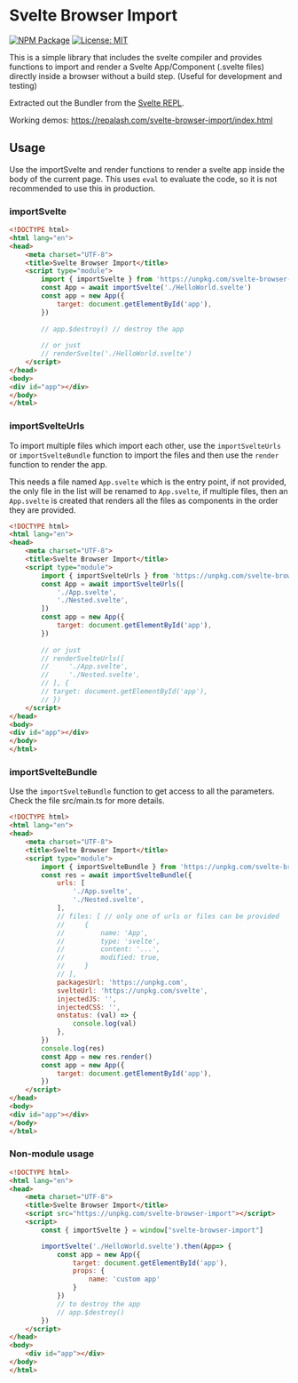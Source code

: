 # Svelte Browser Import

[![NPM Package](https://img.shields.io/npm/v/svelte-browser-import.svg)](https://www.npmjs.com/package/svelte-browser-import)
[![License: MIT](https://img.shields.io/badge/License-MIT-green.svg)](https://github.com/repalash/svelte-browser-import/blob/master/LICENSE)

This is a simple library that includes the svelte compiler and provides functions to import and render a Svelte App/Component (.svelte files) directly inside a browser without a build step. (Useful for development and testing)

Extracted out the Bundler from the [Svelte REPL](https://svelte.dev/repl/).

Working demos: https://repalash.com/svelte-browser-import/index.html

## Usage

Use the importSvelte and render functions to render a svelte app inside the body of the current page. This uses `eval` to evaluate the code, so it is not recommended to use this in production.

### importSvelte

```html
<!DOCTYPE html>
<html lang="en">
<head>
    <meta charset="UTF-8">
    <title>Svelte Browser Import</title>
    <script type="module">
        import { importSvelte } from 'https://unpkg.com/svelte-browser-import/dist/svelte-browser-import.es.js';
        const App = await importSvelte('./HelloWorld.svelte')
        const app = new App({
            target: document.getElementById('app'),
        })
        
        // app.$destroy() // destroy the app
        
        // or just 
        // renderSvelte('./HelloWorld.svelte')
    </script>
</head>
<body>
<div id="app"></div>
</body>
</html>
```

### importSvelteUrls

To import multiple files which import each other, use the `importSvelteUrls` or `importSvelteBundle` function to import the files and then use the `render` function to render the app.

This needs a file named `App.svelte` which is the entry point, if not provided, the only file in the list will be renamed to `App.svelte`, if multiple files, then an `App.svelte` is created that renders all the files as components in the order they are provided.

```html
<!DOCTYPE html>
<html lang="en">
<head>
    <meta charset="UTF-8">
    <title>Svelte Browser Import</title>
    <script type="module">
        import { importSvelteUrls } from 'https://unpkg.com/svelte-browser-import/dist/svelte-browser-import.es.js';
        const App = await importSvelteUrls([
            './App.svelte',
            './Nested.svelte',
        ])
        const app = new App({
            target: document.getElementById('app'),
        })
        
        // or just 
        // renderSvelteUrls([
        //     './App.svelte',
        //     './Nested.svelte',
        // ], {
        // target: document.getElementById('app'),
        // })
    </script>
</head>
<body>
<div id="app"></div>
</body>
</html>
```

### importSvelteBundle

Use the `importSvelteBundle` function to get access to all the parameters. Check the file src/main.ts for more details.

```html
<!DOCTYPE html>
<html lang="en">
<head>
    <meta charset="UTF-8">
    <title>Svelte Browser Import</title>
    <script type="module">
        import { importSvelteBundle } from 'https://unpkg.com/svelte-browser-import/dist/svelte-browser-import.es.js';
        const res = await importSvelteBundle({
            urls: [
                './App.svelte',
                './Nested.svelte',
            ],
            // files: [ // only one of urls or files can be provided
            //     {
            //         name: 'App',
            //         type: 'svelte',
            //         content: '...',
            //         modified: true,
            //     }
            // ],
            packagesUrl: 'https://unpkg.com',
            svelteUrl: 'https://unpkg.com/svelte',
            injectedJS: '',
            injectedCSS: '',
            onstatus: (val) => {
                console.log(val)
            },
        })
        console.log(res)
        const App = new res.render()
        const app = new App({
            target: document.getElementById('app'),
        })
    </script>
</head>
<body>
<div id="app"></div>
</body>
</html>
```

### Non-module usage

```html
<!DOCTYPE html>
<html lang="en">
<head>
    <meta charset="UTF-8">
    <title>Svelte Browser Import</title>
    <script src="https://unpkg.com/svelte-browser-import"></script>
    <script>
        const { importSvelte } = window["svelte-browser-import"]

        importSvelte('./HelloWorld.svelte').then(App=> {
            const app = new App({
                target: document.getElementById('app'),
                props: {
                    name: 'custom app'
                }
            })
            // to destroy the app
            // app.$destroy()
        })
    </script>
</head>
<body>
    <div id="app"></div>
</body>
</html>
```
